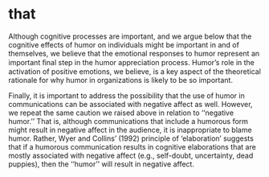 # that

Although cognitive processes are important, and we argue below that the cognitive effects of humor on individuals might be important in and of themselves, we believe that the emotional responses to humor represent an important ﬁnal step in the humor appreciation process. Humor’s role in the activation of positive emotions, we believe, is a key aspect of the theoretical rationale for why humor in organizations is likely to be so important.

Finally, it is important to address the possibility that the use of humor in communications can be associated with negative affect as well. However, we repeat the same caution we raised above in relation to ‘‘negative humor.’’ That is, although communications that include a humorous form might result in negative affect in the audience, it is inappropriate to blame humor. Rather, Wyer and Collins’ (1992) principle of ‘elaboration’ suggests that if a humorous communication results in cognitive elaborations that are mostly associated with negative affect (e.g., self-doubt, uncertainty, dead puppies), then the ‘‘humor’’ will result in negative affect.